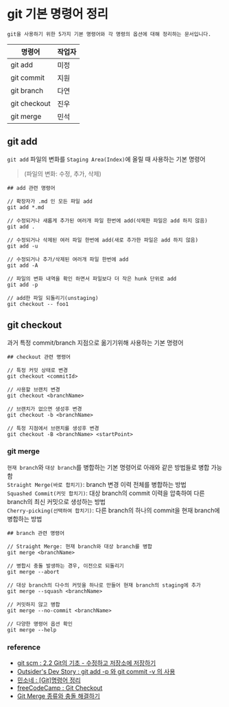 # git 기본 명령어 정리

`git을 사용하기 위한 5가지 기본 명령어와 각 명령의 옵션에 대해 정리하는 문서입니다.`

| 명령어       | 작업자 |
|--------------|--------|
| git add      | 미정   |
| git commit   | 지원   |
| git branch   | 다연   |
| git checkout | 진우   |
| git merge    | 민석   |


## git add
`git add` 파일의 변화를 `Staging Area(Index)`에 올릴 때 사용하는 기본 명령어  
> (파일의 변화: 수정, 추가, 삭제)

```
## add 관련 명령어
	
// 확장자가 .md 인 모든 파일 add
git add *.md
	
// 수정되거나 새롭게 추가된 여러개 파일 한번에 add(삭제한 파일은 add 하지 않음)
git add .
	
// 수정되거나 삭제된 여러 파일 한번에 add(새로 추가한 파일은 add 하지 않음)
git add -u
	
// 수정되거나 추가/삭제된 여러개 파일 한번에 add
git add -A
	
// 파일의 변화 내역을 확인 하면서 파일보다 더 작은 hunk 단위로 add
git add -p
	
// add한 파일 되돌리기(unstaging)
git checkout -- foo1
```

## git checkout

과거 특정 commit/branch 지점으로 옮기기위해 사용하는 기본 명령어  

```
## checkout 관련 명령어

// 특정 커밋 상태로 변경
git checkout <commitId>

// 사용할 브랜치 변경
git checkout <branchName>

// 브랜치가 없으면 생성후 변경
git checkout -b <branchName>

// 특정 지점에서 브랜치를 생성후 변경
git checkout -B <branchName> <startPoint>
```

### git merge

`현재 branch`와 `대상 branch`를 병합하는 기본 명령어로 아래와 같은 방법들로 병합 가능함  
`Straight Merge(바로 합치기)`: branch 변경 이력 전체를 병합하는 방법  
`Squashed Commit(커밋 합치기)`: 대상 branch의 commit 이력을 압축하여 다른 branch의 최신 커밋으로 생성하는 방법  
`Cherry-picking(선택하여 합치기)`: 다른 branch의 하나의 commit을 현재 branch에 병합하는 방법  

```
## branch 관련 명령어

// Straight Merge: 현재 branch와 대상 branch를 병합
git merge <branchName>

// 병합시 충돌 발생하는 경우, 이전으로 되돌리기
git merge --abort

// 대상 branch의 다수의 커밋을 하나로 만들어 현재 branch의 staging에 추가
git merge --squash <branchName>

// 커밋하지 않고 병합
git merge --no-commit <branchName>

// 다양한 명령어 옵션 확인
git merge --help
```



### reference

* [git scm : 2.2 Git의 기초 - 수정하고 저장소에 저장하기](https://git-scm.com/book/ko/v2/Git의-기초-수정하고-저장소에-저장하기)
* [Outsider's Dev Story : git add -p 와 git commit -v 의 사용](https://blog.outsider.ne.kr/1247)
* [민소네 : [Git]명령어 정리](http://minsone.github.io/git/git-command-list)
* [freeCodeCamp : Git Checkout](https://guide.freecodecamp.org/git/git-checkout/)
* [Git Merge 종류와 충돌 해결하기](https://mobicon.tistory.com/106)

